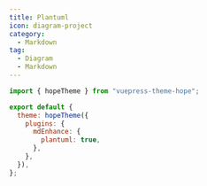 ```yaml
---
title: Plantuml
icon: diagram-project
category:
  - Markdown
tag:
  - Diagram
  - Markdown
---
```


<!-- @include: @md-enhance/zh/guide/chart/plantuml.md#before -->

```js {7} title=".vuepress/config.js"
import { hopeTheme } from "vuepress-theme-hope";

export default {
  theme: hopeTheme({
    plugins: {
      mdEnhance: {
        plantuml: true,
      },
    },
  }),
};
```

<!-- @include: @md-enhance/zh/guide/chart/plantuml.md#after -->
